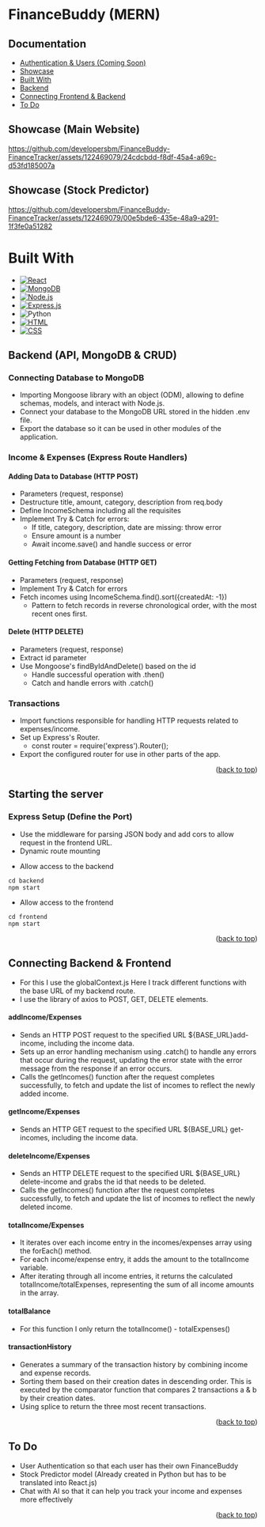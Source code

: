 <div id="readme-top"></div>

# FinanceBuddy (MERN)

## Documentation 
- <a href="#Authentication">Authentication & Users (Coming Soon)</a>
- <a href="#Showcase">Showcase</a>
- <a href="#built-with">Built With</a>
- <a href="#backend">Backend</a>
- <a href="#connecting-backend--frontend">Connecting Frontend & Backend</a> 
- <a href="#to-do">To Do</a>

<a id="Showcase"></a>

## Showcase (Main Website)

https://github.com/developersbm/FinanceBuddy-FinanceTracker/assets/122469079/24cdcbdd-f8df-45a4-a69c-d53fd185007a

## Showcase (Stock Predictor)

https://github.com/developersbm/FinanceBuddy-FinanceTracker/assets/122469079/00e5bde6-435e-48a9-a291-1f3fe0a51282

<a id="built-with"></a>

# Built With
* [![React][React.com]][React-url] 
* [![MongoDB](https://img.shields.io/badge/MongoDB-darkgreen?logo=mongodb&logoColor=white&style=flat-square)](https://docs.mongodb.com/)
* [![Node.js](https://img.shields.io/badge/Node.js-green?logo=node.js&logoColor=white&style=flat-square)](https://nodejs.org/)
* [![Express.js](https://img.shields.io/badge/Express.js-blue?logo=express&logoColor=white&style=flat-square)](https://expressjs.com/)
* ![Python][Python.com]
* [![HTML][HTML.com]][HTML-url]
* [![CSS][CSS.com]][CSS-url]



<div id="backend"></div>

## Backend (API, MongoDB & CRUD)

### Connecting Database to MongoDB
- Importing Mongoose library with an object (ODM), allowing to define schemas, models, and interact with Node.js.
- Connect your database to the MongoDB URL stored in the hidden .env file.
- Export the database so it can be used in other modules of the application.

### Income & Expenses (Express Route Handlers)

#### Adding Data to Database (HTTP POST)
- Parameters (request, response)
- Destructure title, amount, category, description from req.body
- Define IncomeSchema including all the requisites
- Implement Try & Catch for errors:
    - If title, category, description, date are missing: throw error
    - Ensure amount is a number
    - Await income.save() and handle success or error

#### Getting Fetching from Database (HTTP GET)
- Parameters (request, response)
- Implement Try & Catch for errors
- Fetch incomes using IncomeSchema.find().sort({createdAt: -1})
    - Pattern to fetch records in reverse chronological order, with the most recent ones first.

#### Delete (HTTP DELETE)
- Parameters (request, response)
- Extract id parameter
- Use Mongoose's findByIdAndDelete() based on the id
    - Handle successful operation with .then()
    - Catch and handle errors with .catch()

### Transactions
- Import functions responsible for handling HTTP requests related to expenses/income.
- Set up Express's Router.
    - const router = require('express').Router();
- Export the configured router for use in other parts of the app.

<p align="right">(<a href="#readme-top">back to top</a>)</p>

## Starting the server

### Express Setup (Define the Port)
- Use the middleware for parsing JSON body and add cors to allow request in the frontend URL.
- Dynamic route mounting

* Allow access to the backend
```
cd backend
npm start
```
* Allow access to the frontend
```
cd frontend
npm start
```

<p align="right">(<a href="#readme-top">back to top</a>)</p>

<div id="connecting-backend--frontend"></div>

## Connecting Backend & Frontend
- For this I use the globalContext.js Here I track different functions with the base URL of my backend route.
- I use the library of axios to POST, GET, DELETE elements.


#### addIncome/Expenses
- Sends an HTTP POST request to the specified URL ${BASE_URL}add-income, including the income data.
- Sets up an error handling mechanism using .catch() to handle any errors that occur during the request, updating the error state with the error message from the response if an error occurs.
- Calls the getIncomes() function after the request completes successfully, to fetch and update the list of incomes to reflect the newly added income.
#### getIncome/Expenses
- Sends an HTTP GET request to the specified URL ${BASE_URL} get-incomes, including the income data.
#### deleteIncome/Expenses
- Sends an HTTP DELETE request to the specified URL ${BASE_URL} delete-income and grabs the id that needs to be deleted.
- Calls the getIncomes() function after the request completes successfully, to fetch and update the list of incomes to reflect the newly deleted income.
#### totalIncome/Expenses
- It iterates over each income entry in the incomes/expenses array using the forEach() method.
- For each income/expense entry, it adds the amount to the totalIncome variable.
- After iterating through all income entries, it returns the calculated totalIncome/totalExpenses, representing the sum of all income amounts in the array.
#### totalBalance
- For this function I only return the totalIncome() - totalExpenses()

#### transactionHistory
- Generates a summary of the transaction history by combining income and expense records.
- Sorting them based on their creation dates in descending order. This is executed by the comparator function that compares 2 transactions a & b by their creation dates.
- Using splice to return the three most recent transactions.

<p align="right">(<a href="#readme-top">back to top</a>)</p>
<div id="to-do"></div>

## To Do
- User Authentication so that each user has their own FinanceBuddy
- Stock Predictor model (Already created in Python but has to be translated into React.js)
- Chat with AI so that it can help you track your income and expenses more effectively

<p align="right">(<a href="#readme-top">back to top</a>)</p

[Python.com]:https://img.shields.io/badge/Python-blue?logo=python&logoColor=white&style=flat-square
[Python-url]: https://www.python.org/
[HTML.com]: https://img.shields.io/badge/HTML-orange?logo=html5&style=flat-square
[HTML-url]: https://developer.mozilla.org/en-US/docs/Web/HTML
[CSS.com]: https://img.shields.io/badge/CSS-blue?logo=css3&style=flat-square
[CSS-url]: https://developer.mozilla.org/en-US/docs/Web/CSS
[React.com]: https://img.shields.io/badge/React-blue?logo=react&logoColor=white&style=flat-square
[React-url]: https://legacy.reactjs.org/docs/getting-started.html

